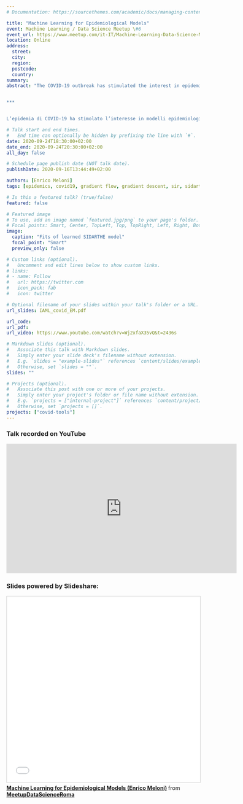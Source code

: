 ```yaml
---
# Documentation: https://sourcethemes.com/academic/docs/managing-content/

title: "Machine Learning for Epidemiological Models"
event: Machine Learning / Data Science Meetup \#6
event_url: https://www.meetup.com/it-IT/Machine-Learning-Data-Science-Meetup/events/273089965/
location: Online
address:
  street:
  city:
  region:
  postcode:
  country:
summary: 
abstract: "The COVID-19 outbreak has stimulated the interest in epidemiological models to predict the course of the epidemic and help planning effective control strategies. One of the recent proposals is SIDARTHE, which offers a rich description of the stages on infection. The problem of learning the parameters of the model is of crucial importance to understand the evolution of the epidemic, especially to understand the changes due to non-pharmaceuticals interventions such as lockdowns. We show a general approach to learning time-variant parameters of epidemiological models from epidemic data using. We also show a PyTorch implementation of such approach and the results of the learning process.


***


L’epidemia di COVID-19 ha stimolato l’interesse in modelli epidemiologici che possano predire l’andamento dell’epidemia e aiutare a pianificare strategie di controllo efficaci. Una delle proposte più recenti è SIDARTHE, un modello che offre una ricca descrizione degli stadi dell’infezione. Imparare i parametri del modello ha una cruciale importanza per permetterci di comprendere come l’epidemia si evolve, specialmente per capire i cambiamenti dovuti agli interventi non farmaceutici, come il lockdown. Mostriamo un approccio generale all’apprendimento di parametri tempo-varianti dei modelli epidemiologici a partire dai dati epidemici. Mostriamo anche un’implementazione in PyTorch di tale approccio e i risultati del processo di apprendimento."

# Talk start and end times.
#   End time can optionally be hidden by prefixing the line with `#`.
date: 2020-09-24T18:30:00+02:00
date_end: 2020-09-24T20:30:00+02:00
all_day: false

# Schedule page publish date (NOT talk date).
publishDate: 2020-09-16T13:44:49+02:00

authors: [Enrico Meloni]
tags: [epidemics, covid19, gradient flow, gradient descent, sir, sidarthe, covid]

# Is this a featured talk? (true/false)
featured: false

# Featured image
# To use, add an image named `featured.jpg/png` to your page's folder. 
# Focal points: Smart, Center, TopLeft, Top, TopRight, Left, Right, BottomLeft, Bottom, BottomRight.
image:
  caption: "Fits of learned SIDARTHE model"
  focal_point: "Smart"
  preview_only: false

# Custom links (optional).
#   Uncomment and edit lines below to show custom links.
# links:
# - name: Follow
#   url: https://twitter.com
#   icon_pack: fab
#   icon: twitter

# Optional filename of your slides within your talk's folder or a URL.
url_slides: IAML_covid_EM.pdf

url_code:
url_pdf:
url_video: https://www.youtube.com/watch?v=Wj2xfaX35vQ&t=2436s

# Markdown Slides (optional).
#   Associate this talk with Markdown slides.
#   Simply enter your slide deck's filename without extension.
#   E.g. `slides = "example-slides"` references `content/slides/example-slides.md`.
#   Otherwise, set `slides = ""`.
slides: ""

# Projects (optional).
#   Associate this post with one or more of your projects.
#   Simply enter your project's folder or file name without extension.
#   E.g. `projects = ["internal-project"]` references `content/project/deep-learning/index.md`.
#   Otherwise, set `projects = []`.
projects: ["covid-tools"]
---
```


### Talk recorded on YouTube
<iframe width="600" height="338" src="https://www.youtube-nocookie.com/embed/Wj2xfaX35vQ?start=2450" frameborder="0" allow="accelerometer; autoplay; clipboard-write; encrypted-media; gyroscope; picture-in-picture" allowfullscreen></iframe>

### Slides powered by Slideshare:
<iframe src="//www.slideshare.net/slideshow/embed_code/key/Ar1S351w5Gsxec" width="595" height="485" frameborder="0" marginwidth="0" marginheight="0" scrolling="no" style="border:1px solid #CCC; border-width:1px; margin-bottom:5px; max-width: 100%;" allowfullscreen> </iframe> <div style="margin-bottom:5px"> <strong> <a href="//www.slideshare.net/MeetupDataScienceRoma/machine-learning-for-epidemiological-models-enrico-meloni" title="Machine Learning for Epidemiological Models (Enrico Meloni)" target="_blank">Machine Learning for Epidemiological Models (Enrico Meloni)</a> </strong> from <strong><a href="https://www.slideshare.net/MeetupDataScienceRoma" target="_blank">MeetupDataScienceRoma</a></strong> </div>